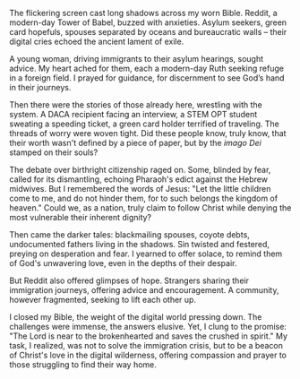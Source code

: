 The flickering screen cast long shadows across my worn Bible. Reddit, a modern-day Tower of Babel, buzzed with anxieties. Asylum seekers, green card hopefuls, spouses separated by oceans and bureaucratic walls – their digital cries echoed the ancient lament of exile.

A young woman, driving immigrants to their asylum hearings, sought advice. My heart ached for them, each a modern-day Ruth seeking refuge in a foreign field. I prayed for guidance, for discernment to see God’s hand in their journeys.

Then there were the stories of those already here, wrestling with the system. A DACA recipient facing an interview, a STEM OPT student sweating a speeding ticket, a green card holder terrified of traveling. The threads of worry were woven tight. Did these people know, truly know, that their worth wasn't defined by a piece of paper, but by the *imago Dei* stamped on their souls?

The debate over birthright citizenship raged on. Some, blinded by fear, called for its dismantling, echoing Pharaoh's edict against the Hebrew midwives. But I remembered the words of Jesus: "Let the little children come to me, and do not hinder them, for to such belongs the kingdom of heaven." Could we, as a nation, truly claim to follow Christ while denying the most vulnerable their inherent dignity?

Then came the darker tales: blackmailing spouses, coyote debts, undocumented fathers living in the shadows. Sin twisted and festered, preying on desperation and fear. I yearned to offer solace, to remind them of God's unwavering love, even in the depths of their despair.

But Reddit also offered glimpses of hope. Strangers sharing their immigration journeys, offering advice and encouragement. A community, however fragmented, seeking to lift each other up.

I closed my Bible, the weight of the digital world pressing down. The challenges were immense, the answers elusive. Yet, I clung to the promise: "The Lord is near to the brokenhearted and saves the crushed in spirit." My task, I realized, was not to solve the immigration crisis, but to be a beacon of Christ's love in the digital wilderness, offering compassion and prayer to those struggling to find their way home.
